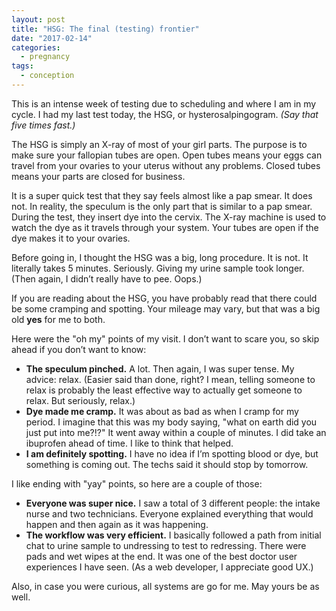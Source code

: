 ```yaml
---
layout: post
title: "HSG: The final (testing) frontier"
date: "2017-02-14"
categories:
  - pregnancy
tags:
  - conception
---
```


This is an intense week of testing due to scheduling and where I am in my cycle. I had my last test today, the HSG, or hysterosalpingogram. _(Say that five times fast.)_

The HSG is simply an X-ray of most of your girl parts. The purpose is to make sure your fallopian tubes are open. Open tubes means your eggs can travel from your ovaries to your uterus without any problems. Closed tubes means your parts are closed for business.

It is a super quick test that they say feels almost like a pap smear. It does not. In reality, the speculum is the only part that is similar to a pap smear. During the test, they insert dye into the cervix. The X-ray machine is used to watch the dye as it travels through your system. Your tubes are open if the dye makes it to your ovaries.

Before going in, I thought the HSG was a big, long procedure. It is not. It literally takes 5 minutes. Seriously. Giving my urine sample took longer. (Then again, I didn’t really have to pee. Oops.)

If you are reading about the HSG, you have probably read that there could be some cramping and spotting. Your mileage may vary, but that was a big old  **yes** for me to both.

Here were the "oh my" points of my visit. I don’t want to scare you, so skip ahead if you don’t want to know:

* **The speculum pinched.** A lot. Then again, I was super tense. My advice: relax. (Easier said than done, right? I mean, telling someone to relax is probably the least effective way to actually get someone to relax. But seriously, relax.)
* **Dye made me cramp.** It was about as bad as when I cramp for my period. I imagine that this was my body saying, "what on earth did you just put into me?!?" It went away within a couple of minutes. I did take an ibuprofen ahead of time. I like to think that helped.
* **I am definitely spotting.** I have no idea if I’m spotting blood or dye, but something is coming out. The techs said it should stop by tomorrow.

I like ending with "yay" points, so here are a couple of those:

* **Everyone was super nice.** I saw a total of 3 different people: the intake nurse and two technicians. Everyone explained everything that would happen and then again as it was happening.
* **The workflow was very efficient.** I basically followed a path from initial chat to urine sample to undressing to test to redressing. There were pads and wet wipes at the end. It was one of the best doctor user experiences I have seen. (As a web developer, I appreciate good UX.)

Also, in case you were curious, all systems are go for me. May yours be as well.

